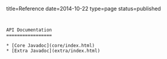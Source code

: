 title=Reference
date=2014-10-22
type=page
status=published
~~~~~~


API Documentation
=================

* [Core Javadoc](core/index.html)
* [Extra Javadoc](extra/index.html)
